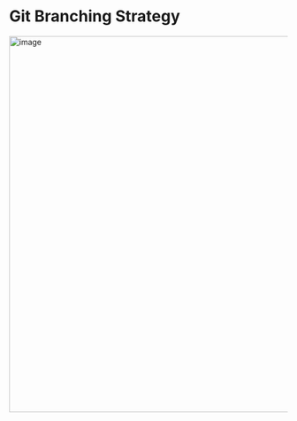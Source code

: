 # Git Branching Strategy


<img width="1153" height="679" alt="image" src="https://github.com/user-attachments/assets/2dba50a2-0713-4b4f-ac0b-6e3274bef1c6" />


